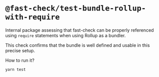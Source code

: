 # `@fast-check/test-bundle-rollup-with-require`

Internal package assessing that fast-check can be properly referenced using `require` statements when using Rollup as a bundler.

This check confirms that the bundle is well defined and usable in this precise setup.

How to run it?

```sh
yarn test
```
